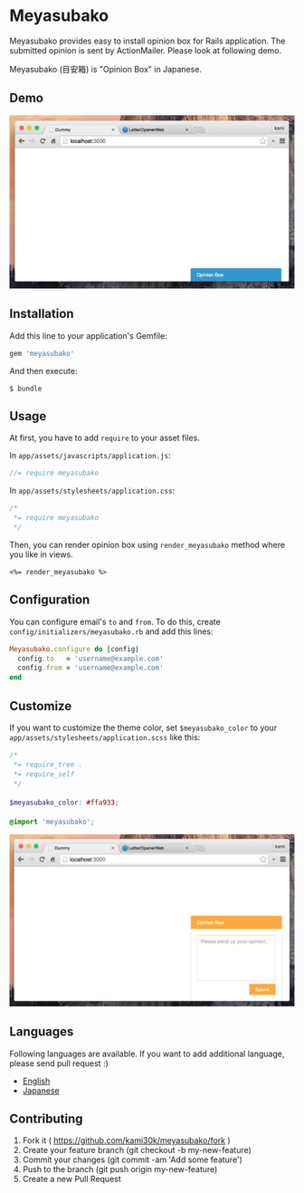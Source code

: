 # Meyasubako

Meyasubako provides easy to install opinion box for Rails application.
The submitted opinion is sent by ActionMailer.
Please look at following demo.

Meyasubako (目安箱) is "Opinion Box" in Japanese.

## Demo

![](doc/demo.gif)

## Installation

Add this line to your application's Gemfile:

```ruby
gem 'meyasubako'
```

And then execute:

```
$ bundle
```

## Usage

At first, you have to add `require` to your asset files.

In `app/assets/javascripts/application.js`:

```js
//= require meyasubako
```

In `app/assets/stylesheets/application.css`:

```css
/*
 *= require meyasubako
 */
```

Then, you can render opinion box using `render_meyasubako` method where you like in views.

```erb
<%= render_meyasubako %>
```

## Configuration

You can configure email's `to` and `from`.
To do this, create `config/initializers/meyasubako.rb` and add this lines:

```ruby
Meyasubako.configure do |config|
  config.to   = 'username@example.com'
  config.from = 'username@example.com'
end
```

## Customize

If you want to customize the theme color, set `$meyasubako_color` to your `app/assets/stylesheets/application.scss` like this:

```scss
/*
 *= require_tree .
 *= require_self
 */

$meyasubako_color: #ffa933;

@import 'meyasubako';
```

![](doc/screenshot.png)

## Languages

Following languages are available.
If you want to add additional language, please send pull request :)

- [English](config/locales/en.yml)
- [Japanese](config/locales/ja.yml)

## Contributing

1. Fork it ( https://github.com/kami30k/meyasubako/fork )
2. Create your feature branch (git checkout -b my-new-feature)
3. Commit your changes (git commit -am 'Add some feature')
4. Push to the branch (git push origin my-new-feature)
5. Create a new Pull Request
